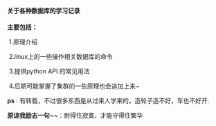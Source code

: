 #### 关于各种数据库的学习记录

**主要包括：**

​	1.原理介绍

​	2.linux上的一些操作相关数据库的命令

​	3.提供python API 的常见用法

​	4.后期可能掌握了集群的一些原理也会追加上来~ 

**ps** : 有转载，不过很多东西是从过来人学来的，造轮子造不好，车也不好开. 

**原谅我励志一句~~**：耐得住寂寞，才能守得住繁华

